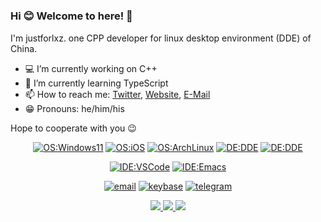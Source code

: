#

### Hi :blush: Welcome to here! :wave:

I'm justforlxz. one CPP developer for linux desktop environment (DDE) of China.

- :computer: I’m currently working on C++
- :palm_tree: I’m currently learning TypeScript
- :mailbox: How to reach me: [Twitter](https://twitter.com/justforlxz), [Website](https://blog.justforlxz.com), [E-Mail](mailto:justforlxz@gmail.com)
- :grin: Pronouns: he/him/his

Hope to cooperate with you :wink:

<div align="center">

[![OS:Windows11](https://img.shields.io/badge/OS-Windows11-blue?style=flat-square&logo=microsoft)](https://www.microsoft.com)
[![OS:iOS](https://img.shields.io/badge/OS-iOS-blue?style=flat-square&logo=ios)](https://www.apple.com)
[![OS:ArchLinux](https://img.shields.io/badge/OS-ArchLinux-blue?style=flat-square&logo=arch-linux)](https://archlinux.org)
[![DE:DDE](https://img.shields.io/badge/DE-DDE-blue?style=flat-square&logo=deepin)](https://www.deepin.org)
[![DE:DDE](https://img.shields.io/badge/DE-DDE-blue?style=flat-square&logo=gnome)](https://www.gnome.org)

[![IDE:VSCode](https://img.shields.io/badge/IDE-VSCode-blue?style=flat-square&logo=visualstudiocode)](https://code.visualstudio.com/)
[![IDE:Emacs](https://img.shields.io/badge/IDE-Emacs-blue?style=flat-square&logo=emacs)](https://www.gnu.org/software/emacs/)

[![email](https://img.shields.io/badge/Email-justforlxz@gmail.com-red?style=flat-square&logo=gmail)](mailto:justforlxz@gmail.com)
[![keybase](https://img.shields.io/badge/Keybase-justforlxz-blue?style=flat-square&logo=keybase)](https://keybase.io/justforlxz)
[![telegram](https://img.shields.io/badge/Telegram-justforlxz-blue?style=flat-square&logo=telegram)](https://t.me/justforlxz)

</div>

<div align="center">
  <a href="https://github.com/vn7n24fzkq/github-profile-summary-cards">
    <img src="https://github-profile-summary-cards.vercel.app/api/cards/profile-details?username=justforlxz&theme=github" />
  </a>
  <a href="https://github.com/vn7n24fzkq/github-profile-summary-cards">
    <img src="https://github-profile-summary-cards.vercel.app/api/cards/stats?username=justforlxz&theme=github" />
  </a>
  <a href="https://github.com/vn7n24fzkq/github-profile-summary-cards">
    <img src="https://github-profile-summary-cards.vercel.app/api/cards/repos-per-language?username=justforlxz&theme=github" />
  </a>
</div>
